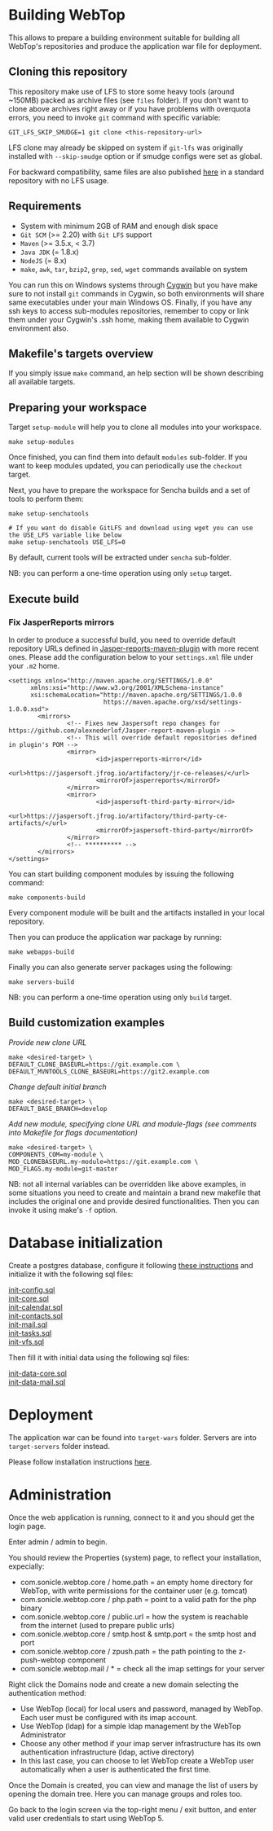 # Building WebTop

This allows to prepare a building environment suitable for building all WebTop's repositories and produce the application war file for deployment.

## Cloning this repository

This repository make use of LFS to store some heavy tools (around ~150MB) packed as archive files (see `files` folder).
If you don't want to clone above archives right away or if you have problems with overquota errors, you need to invoke `git` command with specific variable:

```
GIT_LFS_SKIP_SMUDGE=1 git clone <this-repository-url>
```

LFS clone may already be skipped on system if `git-lfs` was originally installed with `--skip-smudge` option or if smudge configs were set as global.

For backward compatibility, same files are also published [here](https://github.com/sonicle-webtop/webtop-gate-files) in a standard repository with no LFS usage.

## Requirements

- System with minimum 2GB of RAM and enough disk space
- `Git SCM` (>= 2.20) with `Git LFS` support
- `Maven` (>= 3.5.x, < 3.7)
- `Java JDK` (= 1.8.x)
- `NodeJS` (= 8.x)
- `make`, `awk`, `tar`, `bzip2`, `grep`, `sed`, `wget` commands available on system

You can run this on Windows systems through [Cygwin](https://www.cygwin.com/) but you have make sure to not install `git` commands in Cygwin, so both environments will share same executables under your main Windows OS. Finally, if you have any ssh keys to access sub-modules repositories, remember to copy or link them under your Cygwin's .ssh home, making them available to Cygwin environment also.

## Makefile's targets overview

If you simply issue `make` command, an help section will be shown describing all available targets.

## Preparing your workspace

Target `setup-module` will help you to clone all modules into your workspace.

```
make setup-modules
```

Once finished, you can find them into default `modules` sub-folder.
If you want to keep modules updated, you can periodically use the `checkout` target.

Next, you have to prepare the workspace for Sencha builds and a set of tools to perform them:

```
make setup-senchatools

# If you want do disable GitLFS and download using wget you can use the USE_LFS variable like below
make setup-senchatools USE_LFS=0
```

By default, current tools will be extracted under `sencha` sub-folder.

NB: you can perform a one-time operation using only `setup` target.

## Execute build

### Fix JasperReports mirrors

In order to produce a successful build, you need to override default repository URLs defined in [Jasper-reports-maven-plugin](https://github.com/alexnederlof/Jasper-report-maven-plugin) with more recent ones.
Please add the configuration below to your `settings.xml` file under your `.m2` home.

```
<settings xmlns="http://maven.apache.org/SETTINGS/1.0.0"
      xmlns:xsi="http://www.w3.org/2001/XMLSchema-instance"
      xsi:schemaLocation="http://maven.apache.org/SETTINGS/1.0.0
                          https://maven.apache.org/xsd/settings-1.0.0.xsd">
        <mirrors>
                <!-- Fixes new Jaspersoft repo changes for https://github.com/alexnederlof/Jasper-report-maven-plugin -->
                <!-- This will override default repositories defined in plugin's POM -->
                <mirror>
                        <id>jasperreports-mirror</id>
                        <url>https://jaspersoft.jfrog.io/artifactory/jr-ce-releases/</url>
                        <mirrorOf>jasperreports</mirrorOf>
                </mirror>
                <mirror>
                        <id>jaspersoft-third-party-mirror</id>
                        <url>https://jaspersoft.jfrog.io/artifactory/third-party-ce-artifacts/</url>
                        <mirrorOf>jaspersoft-third-party</mirrorOf>
                </mirror>
                <!-- ********** -->
        </mirrors>
</settings>
```

You can start building component modules by issuing the following command:

```
make components-build
```

Every component module will be built and the artifacts installed in your local repository.

Then you can produce the application war package by running:

```
make webapps-build
```

Finally you can also generate server packages using the following:

```
make servers-build
```

NB: you can perform a one-time operation using only `build` target.

## Build customization examples

*Provide new clone URL*

```
make <desired-target> \
DEFAULT_CLONE_BASEURL=https://git.example.com \
DEFAULT_MVNTOOLS_CLONE_BASEURL=https://git2.example.com
```

*Change default initial branch*

```
make <desired-target> \
DEFAULT_BASE_BRANCH=develop
```

*Add new module, specifying clone URL and module-flags (see comments into Makefile for flags documentation)*

```
make <desired-target> \
COMPONENTS_COM=my-module \
MOD_CLONEBASEURL.my-module=https://git.example.com \
MOD_FLAGS.my-module=git-master
```

NB: not all internal variables can be overridden like above examples, in some situations you need to create and maintain a brand new makefile that includes the original one and provide desired functionalities. Then you can invoke it using make's `-f` option.

# Database initialization

Create a postgres database, configure it following [these instructions](https://www.sonicle.com/docs/webtop5/installation.html#postgresql-database) and initialize it with the following sql files:

[init-config.sql](https://github.com/sonicle-webtop/webtop-core/blob/master/src/main/resources/com/sonicle/webtop/core/meta/db/init-config.sql)  
[init-core.sql](https://github.com/sonicle-webtop/webtop-core/blob/master/src/main/resources/com/sonicle/webtop/core/meta/db/init-core.sql)  
[init-calendar.sql](https://github.com/sonicle-webtop/webtop-calendar/blob/master/src/main/resources/com/sonicle/webtop/calendar/meta/db/init-calendar.sql)  
[init-contacts.sql](https://github.com/sonicle-webtop/webtop-contacts/blob/master/src/main/resources/com/sonicle/webtop/contacts/meta/db/init-contacts.sql)  
[init-mail.sql](https://github.com/sonicle-webtop/webtop-mail/blob/master/src/main/resources/com/sonicle/webtop/mail/meta/db/init-mail.sql)  
[init-tasks.sql](https://github.com/sonicle-webtop/webtop-tasks/blob/master/src/main/resources/com/sonicle/webtop/tasks/meta/db/init-tasks.sql)  
[init-vfs.sql](https://github.com/sonicle-webtop/webtop-vfs/blob/master/src/main/resources/com/sonicle/webtop/vfs/meta/db/init-vfs.sql)  

Then fill it with initial data using the following sql files:

[init-data-core.sql](https://github.com/sonicle-webtop/webtop-core/blob/master/src/main/resources/com/sonicle/webtop/core/meta/db/init-data-core.sql)  
[init-data-mail.sql](https://github.com/sonicle-webtop/webtop-mail/blob/master/src/main/resources/com/sonicle/webtop/mail/meta/db/init-data-mail.sql)  

# Deployment

The application war can be found into `target-wars` folder. Servers are into `target-servers` folder instead.

Please follow installation instructions [here](https://www.sonicle.com/docs/webtop5/installation.html).

# Administration

Once the web application is running, connect to it and you should get the login page.

Enter admin / admin to begin.

You should review the Properties (system) page, to reflect your installation, expecially:
- com.sonicle.webtop.core / home.path = an empty home directory for WebTop, with write permissions for the container user (e.g. tomcat)
- com.sonicle.webtop.core / php.path = point to a valid path for the php binary
- com.sonicle.webtop.core / public.url = how the system is reachable from the internet (used to prepare public urls)
- com.sonicle.webtop.core / smtp.host & smtp.port = the smtp host and port
- com.sonicle.webtop.core / zpush.path = the path pointing to the z-push-webtop component
- com.sonicle.webtop.mail / * = check all the imap settings for your server

Right click the Domains node and create a new domain selecting the authentication method:
- Use WebTop (local) for local users and password, managed by WebTop. Each user must be configured with its imap account.
- Use WebTop (ldap) for a simple ldap management by the WebTop Administrator
- Choose any other method if your imap server infrastructure has its own authentication infrastructure (ldap, active directory)
- In this last case, you can choose to let WebTop create a WebTop user automatically when a user is authenticated the first time.

Once the Domain is created, you can view and manage the list of users by opening the domain tree. Here you can manage groups and roles too.

Go back to the login screen via the top-right menu / exit button, and enter valid user credentials to start using WebTop 5.

